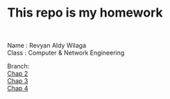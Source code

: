 # This repo is my homework
<br>

Name : Revyan Aldy Wilaga <br>
Class : Computer &  Network Engineering 

Branch:<br>
[Chap 2](https://github.com/reqiunater/lx-semester-3/tree/chap-2)<br>
[Chap 3](https://github.com/reqiunater/lx-semester-3/tree/chap-3)<br>
[Chap 4](https://github.com/reqiunater/lx-semester-3/tree/chap-4)<br>
